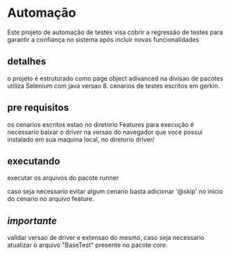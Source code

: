 # Automação

Este projeto de automação de testes visa cobrir a regressão de testes para garantir a confiança no sistema após incluir novas funcionalidades

## detalhes
o projeto é estruturado como page object adivanced na divisao de pacotes
utiliza Selenium com java versao 8.
cenarios de testes escritos em gerkin.

## pre requisitos
os cenarios escritos estao no diretorio Features
para execução é necessario baixar o driver na versao do navegador que voce possui instalado em sua maquina local, no diretorio driver/

## executando
executar os arquivos do pacote runner

caso seja necessario evitar algum cenario basta adicionar '@skip' no inicio do cenario no arquivo feature.

## *importante*

validar versao de driver e extensao do mesmo, caso seja necessario atualizar o arquivo "BaseTest" presente no pacote core. 
